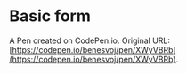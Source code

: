 # Basic form

A Pen created on CodePen.io. Original URL: [https://codepen.io/benesvoj/pen/XWyVBRb](https://codepen.io/benesvoj/pen/XWyVBRb).

